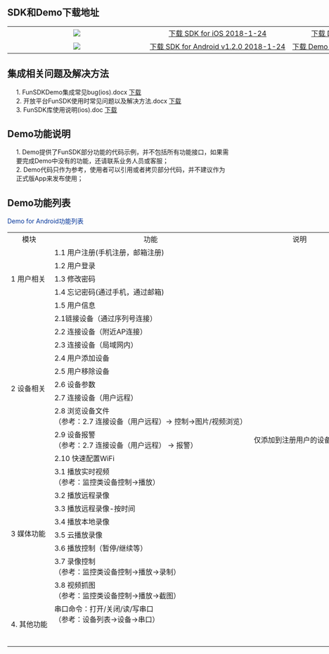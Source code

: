 ## SDK和Demo下载地址

<style>
	#table1{
		width:1000px;
		border-collapse:collapse;
		text-align:center;
	}
	table tr:hover{
	    background-color:#f5f5f5;
	}

</style>
<table id="table1">
<tr>
	<td style="width:300px;"><img src="http://open.xmeye.net/upload/image/20160516/1463375682024076806.png"></td>
	<td><a href="http://xmopen.ks3-cn-beijing.ksyun.com/funsdk/ios/FunSDK.framework_IOS_ForCustom_V1.2.8_180207.zip">下载 SDK for iOS 2018-1-24</a></td>
	<td><a href="http://xmopen.ks3-cn-beijing.ksyun.com/funsdk/ios/FunSDKDemo_IOS_V2.1_20180201.zip">下载 Demo  for iOS 2018-02-01</a></td>
</tr>
	
<tr>
	<td><img src="http://open.xmeye.net/upload/image/20160516/1463375687266037320.png"></td>
	<td><a href="http://xmopen.ks3-cn-beijing.ksyun.com/funsdk/android/FunSDKLibs_ReleaseV1.2.0_20180207.zip">下载 SDK for Android v1.2.0 2018-1-24</a></td>
	<td><a href="http://xmopen.ks3-cn-beijing.ksyun.com/funsdk/android/FunSDKDemo_v1.4.0_20171127.zip">下载 Demo for Android v1.4.0 2017-11-27</a> </td>
</tr>
</table>

## 集成相关问题及解决方法

<div style="margin-left:20px;">
1. FunSDKDemo集成常见bug(ios).docx  <a href="http://xmopen.ks3-cn-beijing.ksyun.com/funsdk/ios/FunSDKDemo%E9%9B%86%E6%88%90%E5%B8%B8%E8%A7%81bug%28iOS%29.docx">下载</a><br/>
2. 开放平台FunSDK使用时常见问题以及解决方法.docx  <a href="http://xmopen.ks3-cn-beijing.ksyun.com/funsdk/SDK/%E5%BC%80%E6%94%BE%E5%B9%B3%E5%8F%B0FunSDK%E4%BD%BF%E7%94%A8%E6%97%B6%E5%B8%B8%E8%A7%81%E9%97%AE%E9%A2%98%E4%BB%A5%E5%8F%8A%E8%A7%A3%E5%86%B3%E6%96%B9%E6%B3%95.docx"> 下载 </a><br/>    
3. FunSDK库使用说明(ios).doc   <a href="http://xmopen.ks3-cn-beijing.ksyun.com/funsdk/ios/FunSDK%E5%BA%93%E4%BD%BF%E7%94%A8%E8%AF%B4%E6%98%8E%28IOS%29.docx">下载</a> <br/>
</div>

## Demo功能说明

<div style="margin-left:20px;">
    1. Demo提供了FunSDK部分功能的代码示例，并不包括所有功能接口，如果需要完成Demo中没有的功能，还请联系业务人员或客服；<br/>
    2. Demo代码只作为参考，使用者可以引用或者拷贝部分代码，并不建议作为正式版App来发布使用；<br/>
</div>

## Demo功能列表

<style>
	#table2{
		width:1000px;
		border-collapse:collapse;
	}
	#table2 tr{
		text-align:left;
	}
</style>
<div>
<label style="color:#039">Demo for Android功能列表</label>
<table id="table2">
<tr style="text-align:center"><td>模块</td><td>功能</td><td>说明</td></tr>
<tr><td rowspan="5">1 用户相关</td><td>1.1 用户注册(手机注册，邮箱注册)</td><td> </td></tr>
<tr><td>1.2 用户登录</td><td> </td></tr>
<tr><td>1.3 修改密码</td><td></td></tr>
<tr><td>1.4 忘记密码(通过手机，通过邮箱)</td><td></td></tr>
<tr><td>1.5 用户信息</td><td></td></tr>
<tr><td rowspan="10">2 设备相关</td><td>2.1链接设备（通过序列号连接）</td><td>  </td></tr>
<tr><td>2.2 连接设备（附近AP连接）</td><td>  </td></tr>
<tr><td>2.3 连接设备（局域网内）</td><td>  </td></tr>
<tr><td>2.4 用户添加设备</td><td>  </td></tr>
<tr><td>2.5 用户移除设备</td><td>  </td></tr>
<tr><td>2.6 设备参数</td><td>  </td></tr>
<tr><td>2.7 连接设备（用户远程）</td><td>  </td></tr>
<tr><td>2.8 浏览设备文件<br/>
（参考：2.7 连接设备（用户远程）-> 控制->图片/视频浏览）</td><td>  </td></tr>
<tr><td>2.9 设备报警<br/>
（参考：2.7 连接设备（用户远程） -> 报警）</td><td> 仅添加到注册用户的设备可用</td></tr>
<tr><td>2.10 快速配置WiFi</td><td>  </td></tr>
<tr><td rowspan="8">3 媒体功能</td><td>3.1 播放实时视频<br/>
（参考：监控类设备控制->播放）</td><td>  </td></tr></tr>
<tr><td>3.2 播放远程录像</td><td>  </td></tr>
<tr><td>3.3 播放远程录像-按时间</td><td>  </td></tr>
<tr><td>3.4 播放本地录像</td><td>  </td></tr>
<tr><td>3.5 云播放录像</td><td>  </td></tr>
<tr><td>3.6 播放控制（暂停/继续等）</td><td>  </td></tr>
<tr><td>3.7 录像控制<br/>
（参考：监控类设备控制->播放->录制）</td><td>  </td></tr>
<tr><td>3.8 视频抓图<br/>
（参考：监控类设备控制->播放->截图）</td><td>  </td></tr>
<tr><td rowspan="2">4. 其他功能</td><td>串口命令：打开/关闭/读/写串口<br/>
（参考：设备列表->设备->串口）
</td><td>  </td></tr>
<tr><td>     </td><td>  <br/><br/></td><tr>
</table>
</div>
